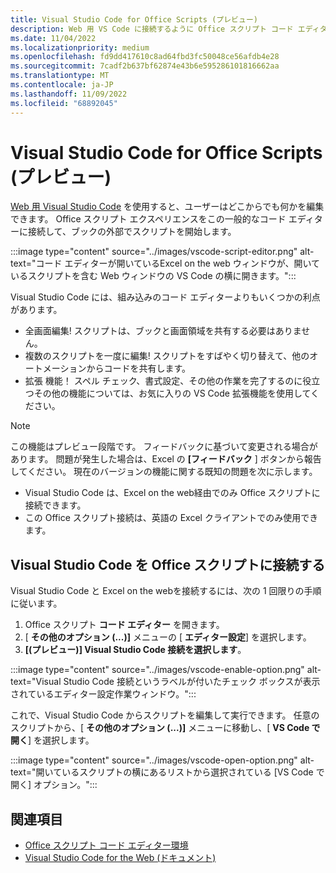 ```yaml
---
title: Visual Studio Code for Office Scripts (プレビュー)
description: Web 用 VS Code に接続するように Office スクリプト コード エディターをセットアップする方法。
ms.date: 11/04/2022
ms.localizationpriority: medium
ms.openlocfilehash: fd9dd417610c8ad64fbd3fc50048ce56afdb4e28
ms.sourcegitcommit: 7cadf2b637bf62874e43b6e595286101816662aa
ms.translationtype: MT
ms.contentlocale: ja-JP
ms.lasthandoff: 11/09/2022
ms.locfileid: "68892045"
---
```

# <a name="visual-studio-code-for-office-scripts-preview"></a>Visual Studio Code for Office Scripts (プレビュー)

[Web 用 Visual Studio Code](https://vscode.dev/) を使用すると、ユーザーはどこからでも何かを編集できます。 Office スクリプト エクスペリエンスをこの一般的なコード エディターに接続して、ブックの外部でスクリプトを開始します。

:::image type="content" source="../images/vscode-script-editor.png" alt-text="コード エディターが開いているExcel on the web ウィンドウが、開いているスクリプトを含む Web ウィンドウの VS Code の横に開きます。":::

Visual Studio Code には、組み込みのコード エディターよりもいくつかの利点があります。

- 全画面編集! スクリプトは、ブックと画面領域を共有する必要はありません。
- 複数のスクリプトを一度に編集! スクリプトをすばやく切り替えて、他のオートメーションからコードを共有します。
- 拡張 機能！ スペル チェック、書式設定、その他の作業を完了するのに役立つその他の機能については、お気に入りの VS Code 拡張機能を使用してください。

> [!NOTE]
> この機能はプレビュー段階です。 フィードバックに基づいて変更される場合があります。 問題が発生した場合は、Excel の **[フィードバック** ] ボタンから報告してください。 現在のバージョンの機能に関する既知の問題を次に示します。
>
> - Visual Studio Code は、Excel on the web経由でのみ Office スクリプトに接続できます。
> - この Office スクリプト接続は、英語の Excel クライアントでのみ使用できます。

## <a name="connect-visual-studio-code-to-office-scripts"></a>Visual Studio Code を Office スクリプトに接続する

Visual Studio Code と Excel on the webを接続するには、次の 1 回限りの手順に従います。

1. Office スクリプト **コード エディター** を開きます。
2. [ **その他のオプション (...)]** メニューの [ **エディター設定**] を選択します。
3. **[(プレビュー)] Visual Studio Code 接続を選択します**。

:::image type="content" source="../images/vscode-enable-option.png" alt-text="Visual Studio Code 接続というラベルが付いたチェック ボックスが表示されているエディター設定作業ウィンドウ。":::

これで、Visual Studio Code からスクリプトを編集して実行できます。 任意のスクリプトから、[ **その他のオプション (...)]** メニューに移動し、[ **VS Code で開く**] を選択します。

:::image type="content" source="../images/vscode-open-option.png" alt-text="開いているスクリプトの横にあるリストから選択されている [VS Code で開く] オプション。":::

## <a name="see-also"></a>関連項目

- [Office スクリプト コード エディター環境](../overview/code-editor-environment.md)
- [Visual Studio Code for the Web (ドキュメント)](https://code.visualstudio.com/docs/editor/vscode-web)
